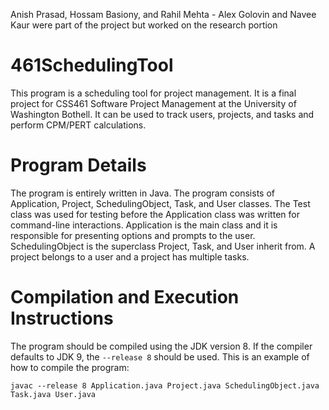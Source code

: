 Anish Prasad, Hossam Basiony, and Rahil Mehta - Alex Golovin and Navee Kaur were part of the project but worked on the research portion
# 461SchedulingTool
This program is a scheduling tool for project management. It is a final project for CSS461 Software Project Management at the University of Washington Bothell. It can be used to track users, projects, and tasks and perform CPM/PERT calculations.

# Program Details
The program is entirely written in Java. The program consists of Application, Project, SchedulingObject, Task, and User classes. The Test class was used for testing before the Application class was written for command-line interactions. Application is the main class and it is responsible for presenting options and prompts to the user. SchedulingObject is the superclass Project, Task, and User inherit from. A project belongs to a user and a project has multiple tasks. 

# Compilation and Execution Instructions
The program should be compiled using the JDK version 8. If the compiler defaults to JDK 9, the ```--release 8``` should be used.
This is an example of how to compile the program:
```
javac --release 8 Application.java Project.java SchedulingObject.java Task.java User.java
